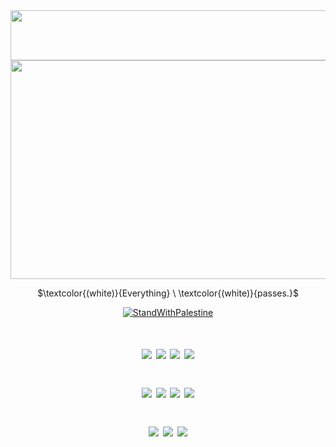 <div align="center">
  <img height="80" width="800" src="https://64.media.tumblr.com/fc0a3cf96064b0ab0f6105f9991325a1/8ec739b97745decb-82/s1280x1920/c3075bf5f98bd49ecc5fb0ce58fff6abd5a90e68.pnj"  />
</div>

<div align="center">
  <img height="350" width="900" src="https://files.catbox.moe/1r104l.png"  />
</div>

<p align="center">
$\textcolor{(white)}{Everything} \ \textcolor{(white)}{passes.}$
</p>

<div align="center">

  [![StandWithPalestine](https://raw.githubusercontent.com/Safouene1/support-palestine-banner/master/StandWithPalestine.svg)](https://techforpalestine.org/learn-more)


###
# <p align="center"> ![](https://64.media.tumblr.com/e20618374aa10d6d6edbae3affbf68bd/6f072ea04e7b6c72-80/s100x200/0abc759e2257efafaeeb780facb2e16e20546e53.webp) ![](https://64.media.tumblr.com/c6ba30ca701f966c3a5c86fcd9842306/6f072ea04e7b6c72-42/s100x200/85eb8181bdc37429f4615e2d74db179a38a29fef.gifv) ![](https://64.media.tumblr.com/a1555693a5eda94e1d74a1a7b35f92d4/6f072ea04e7b6c72-6b/s100x200/61ae346913a21790d4d30286434b85589a3db7e7.gifv) ![](https://64.media.tumblr.com/8ef6d8e6c69c6965ac635fe9293d7d64/6f072ea04e7b6c72-6f/s100x200/1ef325c98fdc63cf9f80909a2a83349ebfa62977.gifv) <p align="center"> ![](https://64.media.tumblr.com/393be5c2ab61b8bb8b419e9037f72dd4/6f072ea04e7b6c72-aa/s100x200/d45ff0fc6a95c4f6782a943d73570d219aeb9523.gifv) ![](https://64.media.tumblr.com/8d44b18227a46503bbf20feb93b011eb/6f072ea04e7b6c72-f1/s100x200/1ae6a55923e8b6a05998b16bad631f3e1f21e3fa.gifv) ![](https://64.media.tumblr.com/81c08bb10f99a875dabefe4646423ace/d3c80e3805ca7023-27/s100x200/676c9d66cd8e37a8d0e79f3d6ee0880d738b06f8.gifv) ![](https://64.media.tumblr.com/f7a17f59e95eb7fcd017593b883dcc1e/473928ea48888009-ea/s100x200/ff67e135948c4e932682f378eb8db205fde53b4d.gifv) <p align="center"> ![](https://64.media.tumblr.com/2fbcefe87fc6a1893b8ec40005549ba3/92fe38413966101b-78/s100x200/e8aeb9da8248f1f3692397ba6acab9b95b40ef68.pnj) ![](https://64.media.tumblr.com/5e1c82eab347ff9c422c1722644ce1e7/d3c80e3805ca7023-38/s100x200/df78c9e50d33992e4e154e4f9a2dd4eef91750ca.gifv) ![](https://64.media.tumblr.com/df2a61ca87a3b517930a6df9053b2d87/473928ea48888009-e5/s100x200/0f9dea48de823e46b58b96710c3ec84ea762ce0f.gifv)
